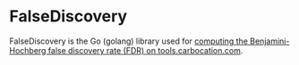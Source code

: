 # FalseDiscovery #

FalseDiscovery is the Go (golang) library used for [computing the Benjamini-Hochberg false discovery rate (FDR) on tools.carbocation.com](https://tools.carbocation.com/FDR).